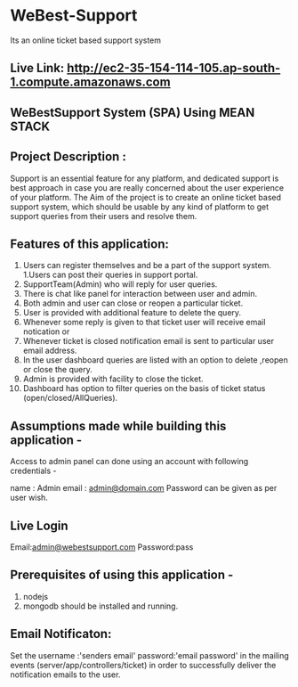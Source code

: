 # WeBest-Support
Its an online ticket based support system 

## Live Link: http://ec2-35-154-114-105.ap-south-1.compute.amazonaws.com

## WeBestSupport System (SPA) Using MEAN STACK

## Project Description :
Support is an essential feature for any platform, and dedicated support is best approach in case you are really concerned 
about the user experience of your platform. The Aim of the project is to create an online ticket based support system, 
which should be usable by any kind of platform to get support queries from their users and resolve them.

## Features of this application:
1. Users can register themselves and be a part of the support system.
1.Users can post their queries in support portal.
1. SupportTeam(Admin) who will reply for user queries.
1. There is chat like panel for interaction between user and admin.
1. Both admin and user can close or reopen a particular ticket.
1. User is provided with additional feature to delete the query.
1. Whenever some reply is given to that ticket user will receive email notication or 
1. Whenever ticket is closed notification email is sent to particular user email address.
1. In the user dashboard queries are listed with an option to delete ,reopen or close the query.
1. Admin is provided with facility to close the ticket.
1. Dashboard has option to filter queries on the basis of ticket status (open/closed/AllQueries).


## Assumptions made while building this application -
Access to admin panel can done using an account with following credentials -

name : Admin 
email : admin@domain.com 
Password can be given as per user wish.

## Live Login
Email:admin@webestsupport.com
Password:pass

## Prerequisites of using this application -
1. nodejs  
2. mongodb 
should be installed and running.

## Email Notificaton:
Set the username :'senders email'
password:'email password' 
in the mailing events (server/app/controllers/ticket) 
in order to successfully deliver the notification emails to the user.

